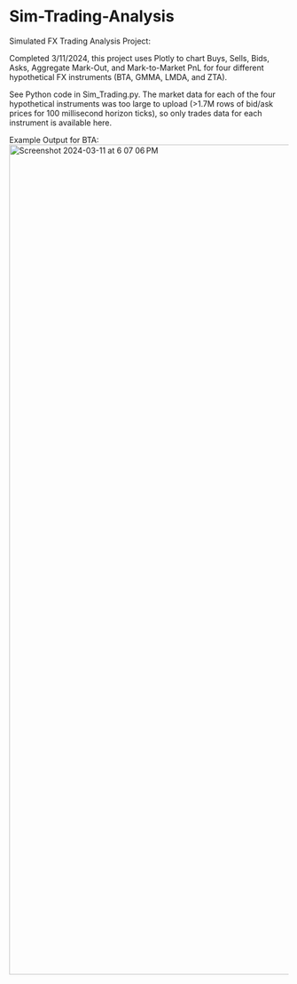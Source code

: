 # Sim-Trading-Analysis
Simulated FX Trading Analysis Project:

Completed 3/11/2024, this project uses Plotly to chart Buys, Sells, Bids, Asks, Aggregate Mark-Out, and Mark-to-Market PnL for four different hypothetical FX instruments (BTA, GMMA, LMDA, and ZTA).

See Python code in Sim_Trading.py. The market data for each of the four hypothetical instruments was too large to upload (>1.7M rows of bid/ask prices for 100 millisecond horizon ticks), so only trades data for each instrument is available here.

Example Output for BTA:
<img width="1494" alt="Screenshot 2024-03-11 at 6 07 06 PM" src="https://github.com/benjoergens/Sim-Trading-Analysis/assets/59835387/13393726-7ed5-4eec-94db-0a70b2d5fcfd">
